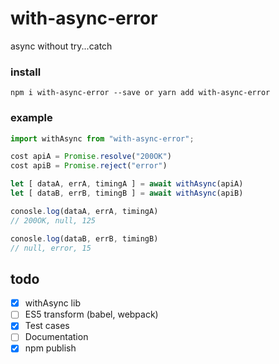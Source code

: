 # with-async-error
async without try...catch

### install
```
npm i with-async-error --save or yarn add with-async-error
```

### example
```javascript
import withAsync from "with-async-error";

cost apiA = Promise.resolve("200OK")
cost apiB = Promise.reject("error")

let [ dataA, errA, timingA ] = await withAsync(apiA)
let [ dataB, errB, timingB ] = await withAsync(apiB)

conosle.log(dataA, errA, timingA)
// 200OK, null, 125

conosle.log(dataB, errB, timingB)
// null, error, 15
```

## todo

- [x] withAsync lib 
- [ ] ES5 transform (babel, webpack)
- [x] Test cases
- [ ] Documentation
- [x] npm publish
